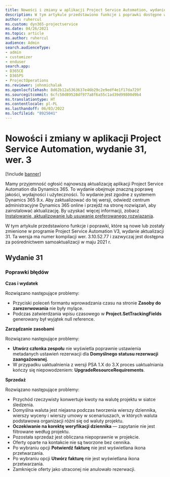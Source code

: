 ```yaml
---
title: Nowości i zmiany w aplikacji Project Service Automation, wydanie 31, wer. 3
description: W tym artykule przedstawiono funkcje i poprawki dostępne w programie Project Service Automation, wydanie aktualizacji 31, V3.
author: ruhercul
ms.custom: dyn365-projectservice
ms.date: 04/26/2021
ms.topic: article
ms.author: ruhercul
audience: Admin
search.audienceType:
- admin
- customizer
- enduser
search.app:
- D365CE
- D365PS
- ProjectOperations
ms.reviewer: johnmichalak
ms.openlocfilehash: 8d62b12a5363637e46b29c2e9edf4e1f17da729f
ms.sourcegitcommit: 6cfc50d89528df977a8f6a55c1ad39d99800d9b4
ms.translationtype: HT
ms.contentlocale: pl-PL
ms.lasthandoff: 06/03/2022
ms.locfileid: "8925041"
---
```

# <a name="whats-new-or-changed-in-project-service-automation-update-release-31-v3"></a>Nowości i zmiany w aplikacji Project Service Automation, wydanie 31, wer. 3

[!include [banner](../includes/psa-now-project-operations.md)]

Mamy przyjemność ogłosić najnowszą aktualizację aplikacji Project Service Automation dla Dynamics 365. To wydanie obejmuje znaczną poprawę jakości, wydajności i użyteczności. To wydanie jest zgodne z systemem Dynamics 365 9.x. Aby zaktualizować do tej wersji, odwiedź centrum administracyjne Dynamics 365 online i przejdź na stronę rozwiązań, aby zainstalować aktualizację. By uzyskać więcej informacji, zobacz [Instalowanie, aktualizowanie lub usuwanie preferowanego rozwiązania](/power-platform/admin/install-remove-preferred-solution).

W tym artykule przedstawiono funkcje i poprawki, które są nowe lub zostały zmienione w programie Project Service Automation V3, wydanie aktualizacji 31. Ta wersja ma numer kompilacji wer. 3.10.52.77 i zazwyczaj jest dostępna za pośrednictwem samoaktualizacji w maju 2021 r.

## <a name="update-release-31"></a>Wydanie 31

### <a name="bug-fixes"></a>Poprawki błędów

**Czas i wydatek**

Rozwiązano następujące problemy:

- Przyciski poleceń formantu wprowadzania czasu na stronie **Zasoby do zarezerwowania** nie były mylące.
- Podczas zatwierdzania wpisu czasowego w **Project.SetTrackingFields** generowany był wyjątek null reference.

**Zarządzanie zasobami**

Rozwiązano następujące problemy:

- **Utwórz członka zespołu** nie wyświetla poprawnie ustawienia metadanych ustawień rezerwacji dla **Domyślnego statusu rezerwacji zaangażowanej**.
- W przypadku uaktualnienia z wersji PSA 1.X do 3.X proces uaktualniania kończy się niepowodzeniem: **UpgradeResourceRequirements**.


**Sprzedaż**

Rozwiązano następujące problemy:

- Przychód rzeczywisty konwertuje kwoty na walutę projektu w siatce śledzenia.
- Domyślna waluta jest niejasna podczas tworzenia wierszy dziennika, wierszy wyceny i wierszy umowy w scenariuszach, w których waluta podstawowa organizacji różni się od waluty projektu.
- **Oczekiwanie na korektę weryfikacji dziennika** — zapytanie nie jest filtrowane według projektu.
- Pozostała sprzedaż jest obliczana niepoprawnie w projekcie.
- Oferty oparte na kontakcie nie są tworzone bez cennika.
- Po wybraniu opcji **Potwierdź fakturę** nie jest wyświetlana ikona przetwarzania.
- Po wybraniu opcji **Utwórz fakturę** nie jest wyświetlana ikona przetwarzania.
- Zamknięcie oferty jako utraconej nie anulowało rezerwacji.







